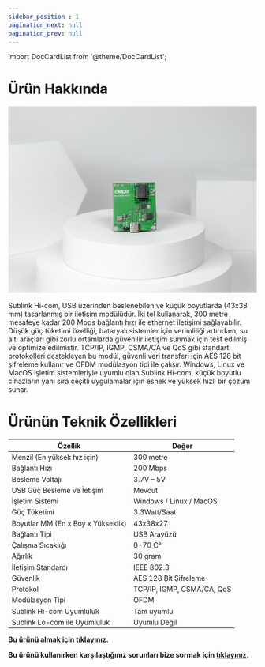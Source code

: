 ```yaml
---
sidebar_position : 1
pagination_next: null
pagination_prev: null
---
```


import DocCardList from '@theme/DocCardList';

# Ürün Hakkında

![Sublink Hi-com iletişim modülü](./image/IMG_5859-scaled.jpg)

Sublink Hi-com, USB üzerinden beslenebilen ve küçük boyutlarda (43x38 mm) tasarlanmış bir iletişim modülüdür. İki tel kullanarak, 300 metre mesafeye kadar 200 Mbps bağlantı hızı ile ethernet iletişimi sağlayabilir. Düşük güç tüketimi özelliği, bataryalı sistemler için verimliliği artırırken, su altı araçları gibi zorlu ortamlarda güvenilir iletişim sunmak için test edilmiş ve optimize edilmiştir. TCP/IP, IGMP, CSMA/CA ve QoS gibi standart protokolleri destekleyen bu modül, güvenli veri transferi için AES 128 bit şifreleme kullanır ve OFDM modülasyon tipi ile çalışır. Windows, Linux ve MacOS işletim sistemleriyle uyumlu olan Sublink Hi-com, küçük boyutlu cihazların yanı sıra çeşitli uygulamalar için esnek ve yüksek hızlı bir çözüm sunar.




# Ürünün Teknik Özellikleri


| Özellik                            | Değer                      |
|------------------------------------|----------------------------|
| Menzil (En yüksek hız için)        | 300 metre                  |
| Bağlantı Hızı                      | 200 Mbps                   |
| Besleme Voltajı                    | 3.7V – 5V                  |
| USB Güç Besleme ve İetişim         | Mevcut                     |
| İşletim Sistemi                    | Windows / Linux / MacOS    |
| Güç Tüketimi                       | 3.3Watt/Saat               |
| Boyutlar MM (En x Boy x Yükseklik) | 43x38x27                   |
| Bağlantı Tipi                      | USB Arayüzü                |
| Çalışma Sıcaklığı                  | 0-70 C°                    |
| Ağırlık                            | 30 gram                    |
| İletişim Standardı                 | IEEE 802.3                 |
| Güvenlik                           | AES 128 Bit Şifreleme      |
| Protokol                           | TCP/IP, IGMP, CSMA/CA, QoS |
| Modülasyon Tipi                    | OFDM                       |
| Sublink Hi-com Uyumluluk           | Tam uyumlu                 |
| Sublink Lo-com ile Uyumluluk       | Uyumlu Değil               |


**Bu ürünü almak için [tıklayınız](https://degzrobotics.com/product/sublink-hi-com-usb/).** 

**Bu ürünü kullanırken karşılaştığınız  sorunları  bize sormak için  [tıklayınız](https://forum.degzrobotics.com/).**  
<DocCardList />
